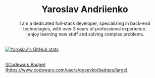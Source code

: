 <h1 align="center">
  Yaroslav Andriienko
</h1>

<div align=center>
  I am a dedicated full-stack developer, specializing in back-end technologies, with over 3 years of professional experience. <br>
  I enjoy learning new stuff and solving complex problems. <br>
</div>

<br>

[![Yaroslav's GitHub stats](https://github-readme-stats.vercel.app/api?username=ogsevko)](https://github.com/anuraghazra/github-readme-stats)

<br>

<a align="center" href="https://codewars.com/users/ogsevko">
![Codewars Badge](https://www.codewars.com/users/ogsevko/badges/large)
  
</a>
